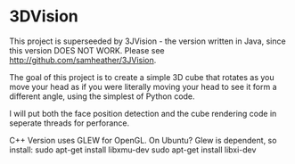 3DVision
===============

This project is superseeded by 3JVision - the version written in Java, since this version DOES NOT WORK.  Please see http://github.com/samheather/3JVision.

The goal of this project is to create a simple 3D cube that rotates as you move
your head as if you were literally moving your head to see it form a different
angle, using the simplest of Python code.

I will put both the face position detection and the cube rendering code in seperate
threads for perforance.

C++ Version uses GLEW for OpenGL.
On Ubuntu?  Glew is dependent, so install:
sudo apt-get install libxmu-dev
sudo apt-get install libxi-dev
